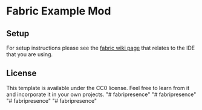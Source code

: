 # Fabric Example Mod

## Setup

For setup instructions please see the [fabric wiki page](https://fabricmc.net/wiki/tutorial:setup) that relates to the IDE that you are using.

## License

This template is available under the CC0 license. Feel free to learn from it and incorporate it in your own projects.
"# fabripresence" 
"# fabripresence" 
"# fabripresence" 
"# fabripresence" 
